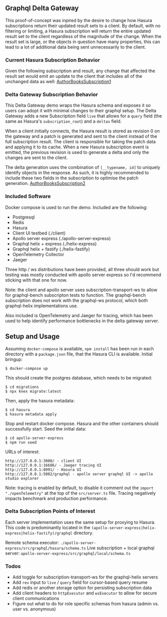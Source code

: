 ## Graphql Delta Gateway

This proof-of-concept was inpired by the desire to change how Hasura subscriptions return their updated result sets to a client. By default, with no filtering or limiting, a Hasura subscription will return the entire updated result set to the client regardless of the magnitude of the change. When the result set is large, or the objects in question have many properties, this can lead to a lot of additional data being sent unnecessarily to the client.

### Current Hasura Subscription Behavior
Given the following subscription and result, any change that affected the result set would emit an update to the client that includes all of the unchanged data as well:
[AuthorBooksSubscription1](./example-images/subscription_author_books_1.jpg)

### Delta Gateway Subscription Behavior
This Delta Gateway demo wraps the Hasura schema and exposes it so users can adopt it with minimal changes to their graphql setup. The Delta Gateway adds a new Subscription field `live` that allows for a `query` field (the same as Hasura's `subscription_root`) and a `deltas` field.

When a client initially connects, the Hasura result is stored as revision 0 on the gateway and a patch is generated and sent to the client instead of the full subscription result. The client is responsible for taking the patch data and applying it to its cache. When a new Hasura subscription event is emitted, the previous revision is used to generate a delta and only the changes are sent to the client.

The delta generation uses the combination of `[__typename, id]` to uniquely identify objects in the response. As such, it is highly recommended to include these two fields in the subscription to optimise the patch generation.
[AuthorBooksSubscription2](./example-images/subscription_author_books_2.jpg)

### Included Software
Docker compose is used to run the demo. Included are the following:
- Postgresql
- Redis
- Hasura
- Client UI testbed (./client)
- Apollo server express (./apollo-server-express)
- Graphql helix + express (./helix-express)
- Graphql helix + fastify (./helix-fastify)
- OpenTelemetry Collector
- Jaeger

Three http / ws distributions have been provided, all three should work but testing was mostly conducted with apollo server express so I'd recommend sticking with that one for now.

Note: the client and apollo server uses subscription-transport-ws to allow for graphql-bench subscripton tests to function. The graphql-bench subscription does not work with the graphql-ws protocol, which both graphql-helix implementations use. 

Also included is OpenTelemetry and Jaeger for tracing, which has been used to help identify performance bottlenecks in the delta gateway server. 

## Setup and Usage
Assuming `docker-compose` is available, `npm install` has been run in each directory with a `package.json` file, that the Hasura CLI is available. Initial bringup:
```
$ docker-compose up
```
This should create the postgres database, which needs to be migrated:
```
$ cd migrations
$ npx knex migrate:latest
```
Then, apply the hasura metadata:
```
$ cd hasura
$ hasura metadata apply
```
Stop and restart docker compose. Hasura and the other containers should successfully start. Seed the initial data:
```
$ cd apollo-server-express
$ npm run seed
```
URLs of interest:
```
http://127.0.0.1:3000/ - client UI
http://127.0.0.1:16686/ - Jaeger tracing UI
http://127.0.0.1:8091/ - Hasura UI
http://127.0.0.1:5002/graphql - apollo server graphql UI -> apollo studio explorer
```

Note: tracing is enabled by default, to disable it comment out the `import "./openTelemetry"` at the top of the `src/server.ts` file. Tracing negatively impacts benchmark and production performance.

### Delta Subscription Points of Interest
Each server implementation uses the same setup for proxying to Hasura. This code is predominantly located in the `(apollo-server-express|helix-express|helix-fastify)/graphql` directory.

Remote schema executor: `./apollo-server-express/src/graphql/hasura/schema.ts`
Live subscription + local graphql server: `apollo-server-express/src/graphql/local/schema.ts`


### Todos
- Add toggle for subscription-transport-ws for the graphql-helix servers
- Add `rev` input to `live` / `query` field for cursor-based query resume
- Add redis or another storage option for persisting subscription data
- Add client headers to `httpExecutor` and `wsExecutor` to allow for secure client communications
- Figure out what to do for role specific schemas from hasura (admin vs. user vs. anonymous)
